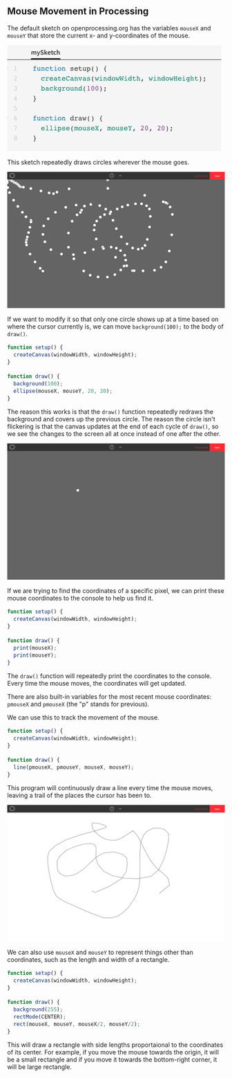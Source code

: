 ## Mouse Movement in Processing

The default sketch on openprocessing.org has the variables `mouseX` and `mouseY` that store the current x- and y-coordinates of the mouse.

![](../Images/Default_Sketch.png)

This sketch repeatedly draws circles wherever the mouse goes. 

![](../Images/Circles2.png)

If we want to modify it so that only one circle shows up at a time based on where the cursor currently is, we can move `background(100);` to the body of `draw()`.

```js
function setup() {
  createCanvas(windowWidth, windowHeight);
}

function draw() {
  background(100);
  ellipse(mouseX, mouseY, 20, 20);
}
```

The reason this works is that the `draw()` function repeatedly redraws the background and covers up the previous circle. The reason the circle isn't flickering is that the canvas updates at the end of each cycle of `draw()`, so we see the changes to the screen all at once instead of one after the other.

![](../Images/Circle.png)

If we are trying to find the coordinates of a specific pixel, we can print these mouse coordinates to the console to help us find it.

```js
function setup() {
  createCanvas(windowWidth, windowHeight);
}

function draw() {
  print(mouseX);
  print(mouseY);
}
```

The `draw()` function will repeatedly print the coordinates to the console. Every time the mouse moves, the coordinates will get updated.

There are also built-in variables for the most recent mouse coordinates: `pmouseX` and `pmouseX` (the "p" stands for previous).

We can use this to track the movement of the mouse.

```js
function setup() {
  createCanvas(windowWidth, windowHeight);
}

function draw() {
  line(pmouseX, pmouseY, mouseX, mouseY);
}
```

This program will continuously draw a line every time the mouse moves, leaving a trail of the places the cursor has been to.

![](../Images/Mouse_Trail.png)

We can also use `mouseX` and `mouseY` to represent things other than coordinates, such as the length and width of a rectangle.


```js
function setup() {
  createCanvas(windowWidth, windowHeight);
}

function draw() {
  background(255);
  rectMode(CENTER);
  rect(mouseX, mouseY, mouseX/2, mouseY/2);
}
```

This will draw a rectangle with side lengths proportaional to the coordinates of its center. For example, if you move the mouse towards the origin, it will be a small rectangle and if you move it towards the bottom-right corner, it will be large rectangle.

